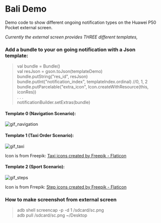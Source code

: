 # Bali Demo

Demo code to show different ongoing notification types on the Huawei P50 Pocket external screen.

*Currently the external screen provides THREE different templates,*

### Add a bundle to your on going notification with a Json template:

>val bundle = Bundle()<br>
>val resJson = gson.toJson(templateDemo)<br> 
>bundle.putString("res_id", resJson)<br>
>bundle.putInt("notification_index", templateIndex.ordinal) //0, 1, 2<br>
>bundle.putParcelable("extra_icon", Icon.createWithResource(this, iconRes))<br>
>. . .<br>
>notificationBuilder.setExtras(bundle)<br>


#### Template 0 (Navigation Scenario):
![gif_navigation](https://user-images.githubusercontent.com/52449229/149536071-3e9dbc3f-eeaf-4a1e-a377-80f8c3082be4.gif)

#### Template 1 (Taxi Order Scenario):
![gif_taxi](https://user-images.githubusercontent.com/52449229/149534618-e1f04693-f996-4ffb-bea8-873db6bce493.gif)

Icon is from Freepik:
<a href="https://www.flaticon.com/free-icons/taxi" title="taxi icons">Taxi icons created by Freepik - Flaticon</a>

#### Template 2 (Sport Scenario):
![gif_steps](https://user-images.githubusercontent.com/52449229/149535689-b4148569-8875-4397-bae4-73f17ca2d04e.gif)

Icon is from Frrepik:
<a href="https://www.flaticon.com/free-icons/step" title="step icons">Step icons created by Freepik - Flaticon</a>

### How to make screenshot from external screen
>adb shell screencap -p -d 1 /sdcard/sc.png</br>
>adb pull /sdcard/sc.png ~/Desktop</br>

